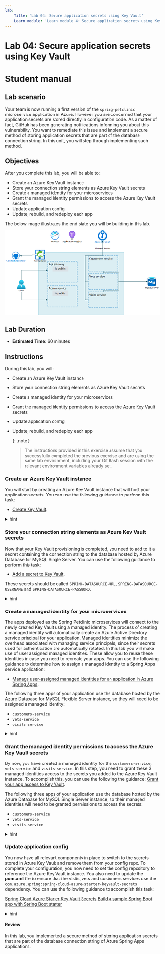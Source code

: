 ```yaml
---
lab:
    Title: 'Lab 04: Secure application secrets using Key Vault'
    Learn module: 'Learn module 4: Secure application secrets using Key Vaults'
---
```


# Lab 04: Secure application secrets using Key Vault

# Student manual

## Lab scenario

Your team is now running a first version of the `spring-petclinic` microservice application in Azure. However you are concerned that your application secrets are stored directly in configuration code. As a matter of fact, GitHub has been generating notifications informing you about this vulnerability. You want to remediate this issue and implement a secure method of storing application secrets that are part of the database connection string. In this unit, you will step through implementing such method.

## Objectives

After you complete this lab, you will be able to:

- Create an Azure Key Vault instance
- Store your connection string elements as Azure Key Vault secrets
- Create a managed identity for your microservices
- Grant the managed identity permissions to access the Azure Key Vault secrets
- Update application config
- Update, rebuild, and redeploy each app

The below image illustrates the end state you will be building in this lab.

![Lab 4 architecture](./images/asa-openlab-4.png)

## Lab Duration

- **Estimated Time**: 60 minutes

## Instructions

During this lab, you will:

- Create an Azure Key Vault instance
- Store your connection string elements as Azure Key Vault secrets
- Create a managed identity for your microservices
- Grant the managed identity permissions to access the Azure Key Vault secrets
- Update application config
- Update, rebuild, and redeploy each app

   {: .note }
   > The instructions provided in this exercise assume that you successfully completed the previous exercise and are using the same lab environment, including your Git Bash session with the relevant environment variables already set.

### Create an Azure Key Vault instance

You will start by creating an Azure Key Vault instance that will host your application secrets. You can use the following guidance to perform this task:

- [Create Key Vault](https://learn.microsoft.com/azure/spring-apps/tutorial-managed-identities-key-vault?tabs=system-assigned-managed-identity#set-up-your-key-vault).

<details>
<summary>hint</summary>
<br/>

1. From the Git Bash prompt, run the following command to create an Azure Key Vault instance. Note that the name of the service should be globally unique, so adjust it accordingly in case the randomly generated name is already in use. Keep in mind that the name can contain only lowercase letters, numbers and hyphens. The `$LOCATION` and `$RESOURCE_GROUP` variables contain the name of the Azure region and the resource group into which you deployed the Azure Spring Apps service in the previous exercise of this lab.

   ```bash
   KEYVAULT_NAME=kv-$APPNAME-$UNIQUEID
   az keyvault create \
       --name $KEYVAULT_NAME \
       --resource-group $RESOURCE_GROUP \
       --location $LOCATION \
       --sku standard
   ```

   {: .note }
   > Wait for the provisioning to complete. This might take about 2 minutes.

</details>

### Store your connection string elements as Azure Key Vault secrets

Now that your Key Vault provisioning is completed, you need to add to it a secret containing the connection string to the database hosted by Azure Database for MySQL Single Server. You can use the following guidance to perform this task:

- [Add a secret to Key Vault](https://learn.microsoft.com/azure/spring-apps/tutorial-managed-identities-key-vault?tabs=user-assigned-managed-identity#set-up-your-key-vault).

These secrets should be called `SPRING-DATASOURCE-URL`, `SPRING-DATASOURCE-USERNAME` and `SPRING-DATASOURCE-PASSWORD`.

<details>
<summary>hint</summary>
<br/>

1. Add the url, username and password of the Azure Database for MySQL Flexible Server admin account as secrets to your Key Vault by running the following commands from the Git Bash prompt:

   ```bash
    az keyvault secret set \
        --name SPRING-DATASOURCE-URL \
        --value "jdbc:mysql://$MYSQL_SERVER_NAME.mysql.database.azure.com:3306/$DATABASE_NAME?useSSL=true&serverTimezone=UTC" \
        --vault-name $KEYVAULT_NAME

   az keyvault secret set \
       --name SPRING-DATASOURCE-USERNAME \
       --value $MYSQL_ADMIN_USERNAME \
       --vault-name $KEYVAULT_NAME

   az keyvault secret set \
       --name SPRING-DATASOURCE-PASSWORD \
       --value $MYSQL_ADMIN_PASSWORD \
       --vault-name $KEYVAULT_NAME
   ```

</details>

### Create a managed identity for your microservices

The apps deployed as the Spring Petclinic microservices will connect to the newly created Key Vault using a managed identity. The process of creating a managed identity will automatically create an Azure Active Directory service principal for your application. Managed identities minimize the overhead associated with managing service principals, since their secrets used for authentication are automatically rotated. In this lab you will make use of user assigned managed identities. These allow you to reuse these identities in case you need to recreate your apps. You can use the following guidance to determine how to assign a managed identity to a Spring Apps service application:

- [Manage user-assigned managed identities for an application in Azure Spring Apps](https://learn.microsoft.com/azure/spring-apps/how-to-manage-user-assigned-managed-identities?tabs=azure-cli&pivots=sc-standard).

The following three apps of your application use the database hosted by the Azure Database for MySQL Flexible Server instance, so they will need to be assigned a managed identity:

- `customers-service`
- `vets-service`
- `visits-service`

<details>
<summary>hint</summary>
<br/>

1. Create and assign an identity to each of the three apps by running the following commands from Git Bash shell:

   ```bash
   CUSTOMERS_SERVICE_ID=$(az identity create -g $RESOURCE_GROUP -n customers-svc-uid --query id -o tsv)

    az spring app identity assign \
        --resource-group $RESOURCE_GROUP \
        --name $CUSTOMERS_SERVICE \
        --user-assigned $CUSTOMERS_SERVICE_ID
    
    VISITS_SERVICE_ID=$(az identity create -g $RESOURCE_GROUP -n visits-svc-uid --query id -o tsv)

    az spring app identity assign \
        --resource-group $RESOURCE_GROUP \
        --name $VISITS_SERVICE \
        --user-assigned $VISITS_SERVICE_ID
    
    VETS_SERVICE_ID=$(az identity create -g $RESOURCE_GROUP -n vets-svc-uid --query id -o tsv)

    az spring app identity assign \
        --resource-group $RESOURCE_GROUP \
        --name $VETS_SERVICE \
        --user-assigned $VETS_SERVICE_ID
   ```

    {: .note }
   > Wait for the operations to complete. This might take about 3 minutes each.

</details>

### Grant the managed identity permissions to access the Azure Key Vault secrets

By now, you have created a managed identity for the `customers-service`, `vets-service` and `visits-service`. In this step, you need to grant these 3 managed identities access to the secrets you added to the Azure Key Vault instance. To accomplish this, you can use the following the guidance: [Grant your app access to Key Vault](https://learn.microsoft.com/azure/spring-apps/tutorial-managed-identities-key-vault?tabs=user-assigned-managed-identity#grant-your-app-access-to-key-vault).

The following three apps of your application use the database hosted by the Azure Database for MySQL Single Server instance, so their managed identities will need to be granted permissions to access the secrets:

- `customers-service`
- `vets-service`
- `visits-service`

<details>
<summary>hint</summary>
<br/>

1. Grant the `get` and `list` secrets permissions in the Azure Key Vault instance to each Spring Apps application's managed identity by using Azure Key Vault access policy:

   ```bash
   CUSTOMERS_SERVICE_UID=$(az identity show -g $RESOURCE_GROUP -n customers-svc-uid --query principalId -o tsv)
   VISITS_SERVICE_UID=$(az identity show -g $RESOURCE_GROUP -n visits-svc-uid --query principalId -o tsv)
   VETS_SERVICE_UID=$(az identity show -g $RESOURCE_GROUP -n vets-svc-uid --query principalId -o tsv)
   
   az keyvault set-policy \
       --name $KEYVAULT_NAME \
       --resource-group $RESOURCE_GROUP \
       --secret-permissions get list  \
       --object-id $CUSTOMERS_SERVICE_UID
   
   az keyvault set-policy \
       --name $KEYVAULT_NAME \
       --resource-group $RESOURCE_GROUP \
       --secret-permissions get list  \
       --object-id $VETS_SERVICE_UID
   
   az keyvault set-policy \
       --name $KEYVAULT_NAME \
       --resource-group $RESOURCE_GROUP \
       --secret-permissions get list  \
       --object-id $VISITS_SERVICE_UID
   ```

</details>

### Update application config

You now have all relevant components in place to switch to the secrets stored in Azure Key Vault and remove them from your config repo. To complete your configuration, you now need to set the config repository to reference the Azure Key Vault instance. You also need to update the **pom.xml** file to ensure that the visits, vets and customers services use the `com.azure.spring:spring-cloud-azure-starter-keyvault-secrets` dependency. You can use the following guidance to accomplish this task:

[Spring Cloud Azure Starter Key Vault Secrets](https://github.com/Azure/azure-sdk-for-java/blob/main/sdk/spring/README.md)
[Build a sample Spring Boot app with Spring Boot starter](https://learn.microsoft.com/azure/spring-apps/tutorial-managed-identities-key-vault?tabs=system-assigned-managed-identity#build-a-sample-spring-boot-app-with-spring-boot-starter)

<details>
<summary>hint</summary>
<br/>

1. From the Git Bash window, in the config repository you cloned locally, use your favorite text editor to open the `application.yml` file. Replace the contents of this file with the contents of this [application.yml](https://github.com/Azure-Samples/java-microservices-asa-standard-lab/tree/main/config/04_application.yml) file. This file contains the following changes:

    * The spring.datasource properties are no longer there. These are now in your Key Vault and are no longer needed in the application.yml file.
    * Line 25 to 32 contain new config for your Key Vault. Make sure you replace the `<your-kv-name>` placeholder on line 31 with the name of your Key Vault.
    
1. Save the file and commit and push these changes to your remote config repository.

   ```bash
   cd ~/workspaces/java-microservices-asa-standard-lab
   git add .
   git commit -m 'added key vault'
   git push
   ```

### Update, rebuild, and redeploy each app

1. From the Git Bash window, in the `java-microservices-asa-standard-lab` repository you cloned locally, use your favorite text editor to open the `pom.xml` files of the customers, visits and vets services (within the `src/spring-petclinic-customers-service`, `src/spring-petclinic-visits-service`, and `src/spring-petclinic-vets-service` directories). For each, add the following dependencies (within the `<dependencies>...</dependencies>` section) and save the change.

   ```xml
           <dependency>
              <groupId>com.azure.spring</groupId>
              <artifactId>spring-cloud-azure-starter-keyvault-secrets</artifactId>
           </dependency>
   ```

1. From the Git Bash window, in the `spring-petclinic-microservices` repository you cloned locally, use your favorite text editor to open the `pom.xml` file in the `src` directory of the cloned repo. Add to the file a dependency to `com.azure.spring`. This should be added within the `<dependencyManagement><dependencies></dependencies></dependencyManagement>` section.

   ```xml
       <dependencyManagement>
           <dependencies>
               //... existing dependencies

               <dependency>
                   <groupId>com.azure.spring</groupId>
                   <artifactId>spring-cloud-azure-dependencies</artifactId>
                   <version>${version.spring.cloud.azure}</version>
                   <type>pom</type>
                   <scope>import</scope>
               </dependency>

           </dependencies>
       </dependencyManagement>
   ```

1. In the same file, add a property for `version.spring.cloud.azure`. This should be added within the `<properties></properties>` section.

   ```xml
   <version.spring.cloud.azure>5.2.0</version.spring.cloud.azure>
   ```
    
1. Save the changes to the `pom.xml` file and close it.

1. Rebuild the services by running the following command in the root directory of the application.

   ```bash
   cd ~/workspaces/java-microservices-asa-standard-lab/src
   mvn clean package -DskipTests
   ```

1. Verify that the build succeeds by reviewing the output of the `mvn clean package -DskipTests` command, which should have the following format:

   ```bash
   [INFO] ------------------------------------------------------------------------
   [INFO] Reactor Summary for spring-petclinic-microservices 3.0.2:
   [INFO] 
   [INFO] spring-petclinic-microservices ..................... SUCCESS [  0.249 s]
   [INFO] spring-petclinic-admin-server ...................... SUCCESS [ 16.123 s]
   [INFO] spring-petclinic-customers-service ................. SUCCESS [  6.749 s]
   [INFO] spring-petclinic-vets-service ...................... SUCCESS [  4.845 s]
   [INFO] spring-petclinic-visits-service .................... SUCCESS [  5.063 s]
   [INFO] spring-petclinic-config-server ..................... SUCCESS [  1.777 s]
   [INFO] spring-petclinic-discovery-server .................. SUCCESS [  2.563 s]
   [INFO] spring-petclinic-api-gateway ....................... SUCCESS [ 15.582 s]
   [INFO] ------------------------------------------------------------------------
   [INFO] BUILD SUCCESS
   [INFO] ------------------------------------------------------------------------
   [INFO] Total time:  55.901 s
   [INFO] Finished at: 2023-06-02T14:07:49Z
   [INFO] ------------------------------------------------------------------------
   ```

1. Redeploy the customers, visits and vets services to their respective apps in your Spring Apps service by running the following commands:

   ```bash
   az spring app deploy \
            --name ${CUSTOMERS_SERVICE} \
            --no-wait \
            --artifact-path ${CUSTOMERS_SERVICE_JAR} 

   az spring app deploy \
               --name ${VISITS_SERVICE} \
               --no-wait \
               --artifact-path ${VISITS_SERVICE_JAR} 

   az spring app deploy \
               --name ${VETS_SERVICE} \
               --no-wait \
               --artifact-path ${VETS_SERVICE_JAR}
   ```

1. Retest your application through its public endpoint. Ensure that the application is functional, while the connection string secrets are retrieved from Azure Key Vault.

1. In case you don't see data in your application, take a look at the `customers-service` logs to make sure the configuration gets picked up correctly and there are no errors on startup. 

   ```bash
   az spring app logs --name ${CUSTOMERS_SERVICE} --follow 
   ```

   {: .note }
   > In case you see no errors, you can escape out of the log statement with `Ctrl+C` and you can proceed with the next steps. In case you see errors, review the steps you executed and retry. The [LabTips file](../../../LabTips.md) also contains steps on how to recover from errors.

1. To verify that secrets from Key Vault are picked up, in the Azure Portal, navigate to the page of the Azure Key Vault instance you provisioned. On the Overview page, select the **Monitoring** tab and review the graph representing requests for access to the vault's secrets.

</details>

#### Review

In this lab, you implemented a secure method of storing application secrets that are part of the database connection string of Azure Spring Apps applications.
